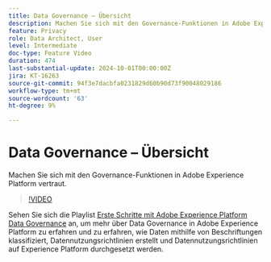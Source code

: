 ```yaml
---
title: Data Governance – Übersicht
description: Machen Sie sich mit den Governance-Funktionen in Adobe Experience Platform vertraut.
feature: Privacy
role: Data Architect, User
level: Intermediate
doc-type: Feature Video
duration: 474
last-substantial-update: 2024-10-01T00:00:00Z
jira: KT-16263
source-git-commit: 94f3e7dacbfa0231829d60b90d73f90048029186
workflow-type: tm+mt
source-wordcount: '63'
ht-degree: 9%

---
```



# Data Governance – Übersicht

Machen Sie sich mit den Governance-Funktionen in Adobe Experience Platform vertraut.

>[!VIDEO](https://video.tv.adobe.com/v/29708/?learn=on)

Sehen Sie sich die Playlist [Erste Schritte mit Adobe Experience Platform Data Governance](https://experienceleague.adobe.com/en/playlists/experience-platform-get-started-with-data-governance) an, um mehr über Data Governance in Adobe Experience Platform zu erfahren und zu erfahren, wie Daten mithilfe von Beschriftungen klassifiziert, Datennutzungsrichtlinien erstellt und Datennutzungsrichtlinien auf Experience Platform durchgesetzt werden.
